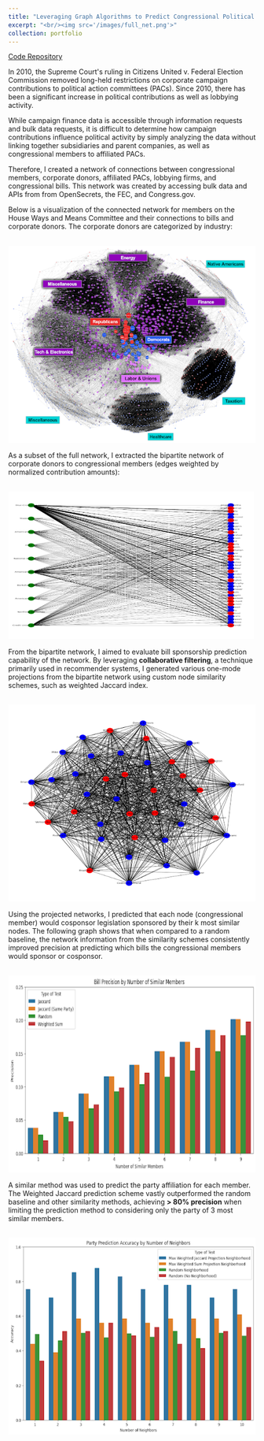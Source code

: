 ```yaml
---
title: "Leveraging Graph Algorithms to Predict Congressional Political Activity through Campaign Finance Networks"
excerpt: "<br/><img src='/images/full_net.png'>"
collection: portfolio
---
```


[Code Repository](https://github.com/savula13/si608exploration)


In 2010, the Supreme Court's ruling in Citizens United v. Federal Election Commission removed long-held restrictions on corporate campaign contributions to political action committees (PACs). Since 2010, there has been a significant increase in political contributions as well as lobbying activity.


While campaign finance data is accessible through information requests and bulk data requests, it is difficult to determine how campaign contributions influence political activity by simply analyzing the data without linking together subsidiaries and parent companies, as well as congressional members to affiliated PACs.


Therefore, I created a network of connections between congressional members, corporate donors, affiliated PACs, lobbying firms, and congressional bills. This network was created by accessing bulk data and APIs from from OpenSecrets, the FEC, and Congress.gov.


Below is a visualization of the connected network for members on the House Ways and Means Committee and their connections to bills and corporate donors. The corporate donors are categorized by industry:


<br/><img src="/images/full_net.png" width="600" height="400">


As a subset of the full network, I extracted the bipartite network of corporate donors to congressional members (edges weighted by normalized contribution amounts):


<br/><img src="/images/bipartite.png" width="500" height="300">


 From the bipartite network, I aimed to evaluate bill sponsorship prediction capability of the network. By leveraging **collaborative filtering**, a technique primarily used in recommender systems, I generated various one-mode projections from the bipartite network using custom node similarity schemes, such as weighted Jaccard index. 


<br/><img src="/images/bip_proj.png" width="600" height="400">

Using the projected networks, I predicted that each node (congressional member) would cosponsor legislation sponsored by their k most similar nodes. The following graph shows that when compared to a random baseline, the network information from the similarity schemes consistently improved precision at predicting which bills the congressional members would sponsor or cosponsor.


<br/><img src="/images/bill_prec.png" width="600" height="400">


A similar method was used to predict the party affiliation for each member. The Weighted Jaccard prediction scheme vastly outperformed the random baseline and other similarity methods, achieving **> 80% precision** when limiting the prediction method to considering only the party of 3 most similar members.


<br/><img src="/images/party_pred.png" width="600" height="400">







